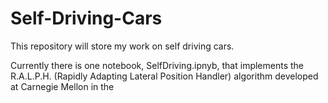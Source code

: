 # Self-Driving-Cars
This repository will store my work on self driving cars.

Currently there is one notebook, SelfDriving.ipnyb, that implements the R.A.L.P.H. (Rapidly Adapting Lateral Position Handler) algorithm developed at Carnegie Mellon in the 
